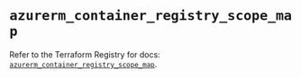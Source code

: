 # `azurerm_container_registry_scope_map`

Refer to the Terraform Registry for docs: [`azurerm_container_registry_scope_map`](https://registry.terraform.io/providers/hashicorp/azurerm/4.25.0/docs/resources/container_registry_scope_map).
